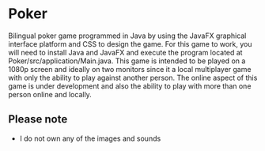# Poker
Bilingual poker game programmed in Java by using the JavaFX graphical interface platform and CSS to design the game. For this game to work, you will need to install Java and JavaFX and execute the program located at Poker/src/application/Main.java. This game is intended to be played on a 1080p screen and ideally on two monitors since it a local multiplayer game with only the ability to play against another person. The online aspect of this game is under development and also the ability to play with more than one person online and locally.

## Please note
* I do not own any of the images and sounds 